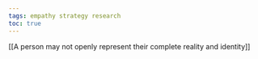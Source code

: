 ```yaml
---
tags: empathy strategy research
toc: true
---
```


[[A person may not openly represent their complete reality and identity]]


